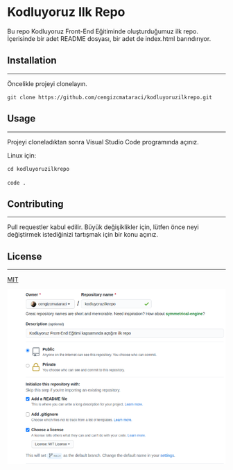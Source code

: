 # Kodluyoruz Ilk Repo
Bu repo Kodluyoruz Front-End Eğitiminde oluşturduğumuz ilk repo. İçerisinde bir adet README dosyası, bir adet de index.html barındırıyor.
## Installation
---
Öncelikle projeyi clonelayın. 
```
git clone https://github.com/cengizcmataraci/kodluyoruzilkrepo.git
```

## Usage
---
Projeyi cloneladıktan sonra Visual Studio Code programında açınız.

Linux için:

```
cd kodluyoruzilkrepo

code .
```

## Contributing
---
Pull requestler kabul edilir. Büyük değişiklikler için, lütfen önce neyi değiştirmek istediğinizi tartışmak için bir konu açınız.

## License
---
[MIT](https://choosealicense.com/licenses/mit/)

![Proje Resmi](https://raw.githubusercontent.com/Kodluyoruz/taskforce/main/git/odev1/figures/github.png)
